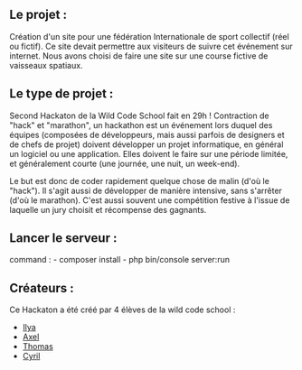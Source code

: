 ## Le projet :
Création d'un site pour une fédération Internationale de sport collectif (réel ou fictif). Ce site devait permettre aux visiteurs de suivre cet événement sur internet. Nous avons choisi de faire une site sur une course fictive de vaisseaux spatiaux.

## Le type de projet :
Second Hackaton de la Wild Code School fait en 29h !
Contraction de "hack" et "marathon", un hackathon est un événement lors duquel des équipes (composées de développeurs, mais aussi parfois de designers et de chefs de projet) doivent développer un projet informatique, en général un logiciel ou une application. Elles doivent le faire sur une période limitée, et généralement courte (une journée, une nuit, un week-end).

Le but est donc de coder rapidement quelque chose de malin (d'où le "hack"). Il s'agit aussi de développer de manière intensive, sans s'arrêter (d'où le marathon). C'est aussi souvent une compétition festive à l'issue de laquelle un jury choisit et récompense des gagnants.

## Lancer le serveur :
  command : - composer install
            - php bin/console server:run
  
## Créateurs :
Ce Hackaton a été créé par 4 élèves de la wild code school :
* [Ilya](https://github.com/Ilya108)
* [Axel](https://github.com/AxelFertinel)
* [Thomas](https://github.com/saphir88/)
* [Cyril](https://github.com/m0rsak)
